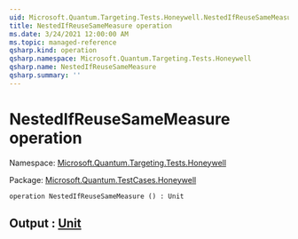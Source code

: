 ```yaml
---
uid: Microsoft.Quantum.Targeting.Tests.Honeywell.NestedIfReuseSameMeasure
title: NestedIfReuseSameMeasure operation
ms.date: 3/24/2021 12:00:00 AM
ms.topic: managed-reference
qsharp.kind: operation
qsharp.namespace: Microsoft.Quantum.Targeting.Tests.Honeywell
qsharp.name: NestedIfReuseSameMeasure
qsharp.summary: ''
---
```


# NestedIfReuseSameMeasure operation

Namespace: [Microsoft.Quantum.Targeting.Tests.Honeywell](xref:Microsoft.Quantum.Targeting.Tests.Honeywell)

Package: [Microsoft.Quantum.TestCases.Honeywell](https://nuget.org/packages/Microsoft.Quantum.TestCases.Honeywell)




```qsharp
operation NestedIfReuseSameMeasure () : Unit
```


## Output : [Unit](xref:microsoft.quantum.lang-ref.unit)

